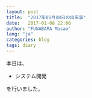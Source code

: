 ```yaml
---
layout: post
title:  "2017年01月08日の出来事"
date:   2017-01-08 22:00
author: "FUNABARA Masao"
lang: "ja"
categories: blog
tags: diary
---
```


本日は、

* システム開発

を行いました。
